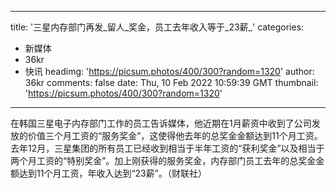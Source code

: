 
---
title: '三星内存部门再发_留人_奖金，员工去年收入等于_23薪_'
categories: 
 - 新媒体
 - 36kr
 - 快讯
headimg: 'https://picsum.photos/400/300?random=1320'
author: 36kr
comments: false
date: Thu, 10 Feb 2022 10:59:39 GMT
thumbnail: 'https://picsum.photos/400/300?random=1320'
---

<div>   
在韩国三星电子内存部门工作的员工告诉媒体，他近期在1月薪资中收到了公司发放的价值三个月工资的“服务奖金”，这使得他去年的总奖金金额达到11个月工资。去年12月，三星集团的所有员工已经收到相当于半年工资的“获利奖金”以及相当于两个月工资的“特别奖金”。加上刚获得的服务奖金，内存部门员工去年的总奖金金额达到11个月工资，年收入达到“23薪”。（财联社）  
</div>
            